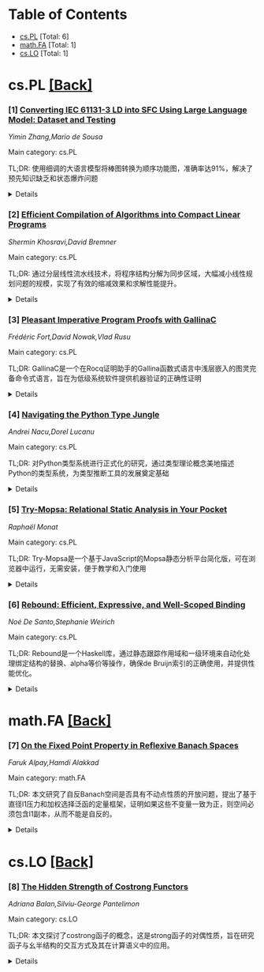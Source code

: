 <div id=toc></div>

# Table of Contents

- [cs.PL](#cs.PL) [Total: 6]
- [math.FA](#math.FA) [Total: 1]
- [cs.LO](#cs.LO) [Total: 1]


<div id='cs.PL'></div>

# cs.PL [[Back]](#toc)

### [1] [Converting IEC 61131-3 LD into SFC Using Large Language Model: Dataset and Testing](https://arxiv.org/abs/2509.12593)
*Yimin Zhang,Mario de Sousa*

Main category: cs.PL

TL;DR: 使用细调的大语言模型将棒图转换为顺序功能图，准确率达91%，解决了预先知识缺乏和状态爆炸问题


<details>
  <summary>Details</summary>
Motivation: 棒图(LD)转换为顺序功能图(SFC)面临预先知识缺乏和状态爆炸挑战，而大语言模型的发展为此提供了新方法

Method: 构建了符合IEC 61131-3标准的SFC和LD程序文本表示的对应数据集，然后使用细调的LLM模型进行自动转换

Result: 细调后的LLM模型在某些数据集上达到了91%的准确率，最低准确率为79%

Conclusion: 通过适当的训练和表示方式，LLM能够有效支持LD-SFC转换，该方法具有可行性和广阔的应用潜力

Abstract: In the domain of Programmable Logic Controller (PLC) programming, converting
a Ladder Diagram (LD) into a Sequential Function Chart (SFC) is an inherently
challenging problem, primarily due to the lack of domain-specific knowledge and
the issue of state explosion in existing algorithms. However, the rapid
development of Artificial Intelligence (AI) - especially Large Language Model
(LLM) - offers a promising new approach.
  Despite this potential, data-driven approaches in this field have been
hindered by a lack of suitable datasets. To address this gap, we constructed
several datasets consisting of paired textual representations of SFC and LD
programs that conform to the IEC 61131-3 standard.
  Based on these datasets, we explored the feasibility of automating the LD-SFC
conversion using LLM. Our preliminary experiments show that a fine-tuned LLM
model achieves up to 91% accuracy on certain dataset, with the lowest observed
accuracy being 79%, suggesting that with proper training and representation,
LLMs can effectively support LD-SFC conversion. These early results highlight
the viability and future potential of this approach.

</details>


### [2] [Efficient Compilation of Algorithms into Compact Linear Programs](https://arxiv.org/abs/2509.13006)
*Shermin Khosravi,David Bremner*

Main category: cs.PL

TL;DR: 通过分层线性流水线技术，将程序结构分解为同步区域，大幅减小线性规划问题的规模，实现了有效的缩减效果和求解性能提升。


<details>
  <summary>Details</summary>
Motivation: 解决线性规划编译器产生的大规模LP问题，虽然多项式规模但极其大的规模对现有求解器构成挑战，需要生成更小的紧凑LP表达式。

Method: 采用分层线性流水线技术，将嵌套程序结构分解为同步区域，通过编译时参数定义执行迁移，实现区域内的约束和变量局部化，从而大幅减小LP规模。

Result: 在makespan问题和加权最小生成树问题上，实现了至25倍的LP规模缩减，并在商业和非商业求解器上获得了显著的性能提升。

Conclusion: 该方法能够系统地生成紧凑整数规划表达式，为处理具有多项式时间分离神谕的指数规模IP问题提供了有效途径，且保证了所有输入规模的有效性。

Abstract: Linear Programming (LP) is widely applied in industry and is a key component
of various other mathematical problem-solving techniques. Recent work
introduced an LP compiler translating polynomial-time, polynomial-space
algorithms into polynomial-size LPs using intuitive high-level programming
languages, offering a promising alternative to manually specifying each set of
constraints through Algebraic Modeling Languages (AMLs). However, the resulting
LPs, while polynomial in size, are often extremely large, posing challenges for
existing LP solvers. In this paper, we propose a novel approach for generating
substantially smaller LPs from algorithms. Our goal is to establish
minimum-size compact LP formulations for problems in P having natural
formulations with exponential extension complexities. Our broader vision is to
enable the systematic generation of Compact Integer Programming (CIP)
formulations for problems with exponential-size IPs having polynomial-time
separation oracles. To this end, we introduce a hierarchical linear pipelining
technique that decomposes nested program structures into synchronized regions
with well-defined execution transitions -- functions of compile-time
parameters. This decomposition allows us to localize LP constraints and
variables within each region, significantly reducing LP size without the loss
of generality, ensuring the resulting LP remains valid for all inputs of size
$n$. We demonstrate the effectiveness of our method on two benchmark problems
-- the makespan problem, which has exponential extension complexity, and the
weighted minimum spanning tree problem -- both of which have exponential-size
natural LPs. Our results show up to a $25$-fold reduction in LP size and
substantial improvements in solver performance across both commercial and
non-commercial LP solvers.

</details>


### [3] [Pleasant Imperative Program Proofs with GallinaC](https://arxiv.org/abs/2509.13019)
*Frédéric Fort,David Nowak,Vlad Rusu*

Main category: cs.PL

TL;DR: GallinaC是一个在Rocq证明助手的Gallina函数式语言中浅层嵌入的图灵完备命令式语言，旨在为低级系统软件提供机器验证的正确性证明


<details>
  <summary>Details</summary>
Motivation: 当前命令式编程语言语义过于宽松，使得正确性证明变得繁琐且容易出错，需要一种支持命令式编程范式但具有良好语义的证明导向语言

Method: 在Gallina函数式语言中浅层嵌入图灵完备的命令式语言，支持无界while循环，利用函数式核心使得程序证明可以使用与纯函数式程序相同的策略

Result: 原型实现已证明GallinaC的可行性，成功完成了未知大小链表的反转程序的正确性证明，目前正专注于GallinaC中间表示与CompCert后端入口语言Cminor的前向模拟

Conclusion: GallinaC为低级系统软件提供了一种在证明助手中机器验证命令式程序正确性的有前景的方法

Abstract: Even with the increase of popularity of functional programming, imperative
programming remains a key programming paradigm, especially for programs
operating at lower levels of abstraction. When such software offers key
components of a Trusted Computing Base (TCB), e.g. an operating system kernel,
it becomes desirable to provide mathematical correctness proofs.
  However, current real-world imperative programming languages possess
"expressive", i.e. overly permissive, semantics. Thus, producing correctness
proofs of such programs becomes tedious and error-prone, requiring to take care
of numerous "administrative" details. Ideally, a proof-oriented imperative
language should feature well-behaved semantics while allowing imperative
idioms.
  To obtain a high-degree of confidence in the correctness of such a language,
its tools should be developed inside a proof-assistant such that program proofs
are machine checked.
  We present GallinaC, a shallow embedding of a Turing-complete imperative
language directly inside the functional programming language of the Rocq proof
assistant, Gallina. In particular, it features a truly generic and unbounded
while loop. Having a functional core means proofs about GallinaC programs may
use the same tactics as proofs about pure functional ones.
  Work on GallinaC is still under progress, but we present first promising
results. A prototype implementation has shown the viability of GallinaC with
the correctness proof of a list reversal procedure for linked-lists of unknown
size. We currently focus on the forward simulation between the GallinaC
intermediate representation (IR) and Cminor, the entry language of the CompCert
back-end.

</details>


### [4] [Navigating the Python Type Jungle](https://arxiv.org/abs/2509.13022)
*Andrei Nacu,Dorel Lucanu*

Main category: cs.PL

TL;DR: 对Python类型系统进行正式化的研究，通过类型理论概念美地描述Python的类型系统，为类型推断工具的发展奠定基础


<details>
  <summary>Details</summary>
Motivation: Python的类型系统实践性地发展为功能强大但理论分散的系统，规范散落，需要正式化来解决这种分散问题

Method: 使用类型理论概念构建正式基础，通过理论化方法美地描述Python的类型系统

Result: 提出了一个正式的基础框架，证明Python类型系统可以被雅致地形式化

Conclusion: 该工作是向类型推断工具未来发展的关键第一步，为Python类型系统的理论基础和工具支持奠定了基础

Abstract: Python's typing system has evolved pragmatically into a powerful but
theoretically fragmented system, with scattered specifications. This paper
proposes a formalization to address this fragmentation. The central
contribution is a formal foundation that uses concepts from type theory to
demonstrate that Python's type system can be elegantly described. This work
aims to serve as a crucial first step toward the future development of type
inference tools.

</details>


### [5] [Try-Mopsa: Relational Static Analysis in Your Pocket](https://arxiv.org/abs/2509.13128)
*Raphaël Monat*

Main category: cs.PL

TL;DR: Try-Mopsa是一个基于JavaScript的Mopsa静态分析平台简化版，可在浏览器中运行，无需安装，便于教学和入门使用


<details>
  <summary>Details</summary>
Motivation: 静态分析器安装复杂、依赖众多，阻碍了采用和学习。为了解决这个问题，开发了可在浏览器中运行的简化版本

Method: 将Mopsa静态分析平台的核心组件编译成JavaScript，创建纯客户端Web应用，支持桌面和移动设备，保留关系数值域等核心功能

Result: 成功开发了Try-Mopsa，提供了响应式界面，支持所有Mopsa核心组件，特别是关系数值域

Conclusion: Try-Mopsa为静态分析的学习和入门提供了便捷平台，降低了使用门槛

Abstract: Static analyzers are complex pieces of software with large dependencies. They
can be difficult to install, which hinders adoption and creates barriers for
students learning static analysis. This work introduces Try-Mopsa: a
scaled-down version of the Mopsa static analysis platform, compiled into
JavaScript to run purely as a client-side application in web browsers.
Try-Mopsa provides a responsive interface that works on both desktop and mobile
devices. Try-Mopsa features all the core components of Mopsa. In particular, it
supports relational numerical domains. We present the interface, changes and
adaptations required to have a pure JavaScript version of Mopsa. We envision
Try-Mopsa as a convenient platform for onboarding or teaching purposes.

</details>


### [6] [Rebound: Efficient, Expressive, and Well-Scoped Binding](https://arxiv.org/abs/2509.13261)
*Noé De Santo,Stephanie Weirich*

Main category: cs.PL

TL;DR: Rebound是一个Haskell库，通过静态跟踪作用域和一级环境来自动化处理绑定结构的替换、alpha等价等操作，确保de Bruijn索引的正确使用，并提供性能优化。


<details>
  <summary>Details</summary>
Motivation: 处理绑定结构时，维护de Bruijn索引的微妙不变量容易出错，需要自动化工具来确保正确性和提供性能优化。

Method: 使用一级环境映射变量到表达式，静态跟踪作用域，自动化定义替换、alpha等价等操作，并提供环境数据结构的显式访问。

Result: 库具有表达性，能够实现多种语言特性和复杂绑定用法，在pi-forall类型检查器等示例中验证了实用性，性能基准测试显示比竞争库更快。

Conclusion: Rebound库成功解决了绑定结构处理的正确性和性能问题，为Haskell开发者提供了可靠的工具支持。

Abstract: We introduce the Rebound library that supports well-scoped term
representations in Haskell and automates the definition of substitution,
alpha-equivalence, and other operations that work with binding structures. The
key idea of our design is the use of first-class environments that map
variables to expressions in some new scope. By statically tracking scopes,
users of this library gain confidence that they have correctly maintained the
subtle invariants that stem from using de Bruijn indices. Behind the scenes,
Rebound uses environments to optimize the application of substitutions, while
providing explicit access to these data structures when desired. We demonstrate
that this library is expressive by using it to implement a wide range of
language features with sophisticated uses of binding and several different
operations that use this abstract syntax. Our examples include pi-forall, a
tutorial implementation of a type checker for a dependently-typed programming
language. Finally, we benchmark Rebound to understand its performance
characteristics and find that it produces faster code than competing libraries.

</details>


<div id='math.FA'></div>

# math.FA [[Back]](#toc)

### [7] [On the Fixed Point Property in Reflexive Banach Spaces](https://arxiv.org/abs/2509.13121)
*Faruk Alpay,Hamdi Alakkad*

Main category: math.FA

TL;DR: 本文研究了自反Banach空间是否具有不动点性质的开放问题，提出了基于直径l1压力和加权选择泛函的定量框架，证明如果这些不变量一致为正，则空间必须包含l1副本，从而不能是自反的。


<details>
  <summary>Details</summary>
Motivation: 解决自反Banach空间是否具有不动点性质的长期开放问题，现有方法存在局限性，需要新的定量分析框架。

Method: 提出基于直径l1压力和加权选择泛函的定量框架，测量无不动点非扩张映射的轨道壳塌陷程度，开发有限维证书和x86-64计算程序。

Result: 证明如果直径l1压力或加权选择泛函一致为正，则Banach空间必须包含l1副本，因此不能是自反的。

Conclusion: 建立了新的定量分析框架来解决不动点性质问题，澄清了现有方法的失败原因，并提出了开放问题和伦理考量。

Abstract: Fixed point theory studies conditions under which nonexpansive maps on Banach
spaces have fixed points. This paper examines the open question of whether
every reflexive Banach space has the fixed point property. After surveying
classical results, we propose a quantitative framework based on diametral l1
pressure and weighted selection functionals, which measure how much an orbit
hull of a fixed point free nonexpansive map can collapse. We prove that if
either invariant is uniformly positive, then the space must contain a copy of
l1 and thus cannot be reflexive. We present finite dimensional certificates,
positive and negative examples, and an x86-64 routine that computes mutual
coherence and a lower bound for the pressure. The paper clarifies why existing
approaches fail and outlines open problems and ethical considerations.

</details>


<div id='cs.LO'></div>

# cs.LO [[Back]](#toc)

### [8] [The Hidden Strength of Costrong Functors](https://arxiv.org/abs/2509.13026)
*Adriana Balan,Silviu-George Pantelimon*

Main category: cs.LO

TL;DR: 本文探讨了costrong函子的概念，这是strong函子的对偶性质，旨在研究函子与幺半结构的交互方式及其在计算语义中的应用。


<details>
  <summary>Details</summary>
Motivation: strong函子和monad在计算机科学中无处不在，comonad在结构化上下文相关计算概念中也显示出其用途，但"being strong"性质的对偶化（即"being costrong"）至今未被充分研究。

Method: 这项工作正在进行中，旨在探索costrong函子及其自然性质，重点关注计算语义学。

Result: 目前是工作进展阶段，具体结果尚未公布。

Conclusion: costrong性质为理解函子如何与幺半结构交互提供了不同的视角，对计算语义学具有重要意义，值得进一步深入研究。

Abstract: Strong functors and monads are ubiquitous in Computer Science. More recently,
comonads have demonstrated their use in structuring context-dependent notions
of computation. However, the dualisation of ``being strong'' property passed
somehow unobserved so far. We argue that ``being costrong'' gives a different
understanding of how functors can interact with monoidal structures. This work
in progress aims to explore costrong functors and their natural properties,
with an eye towards the semantics of computations.

</details>
